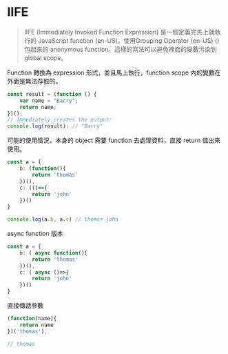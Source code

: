 # IIFE

> IIFE (Immediately Invoked Function Expression) 是一個定義完馬上就執行的 JavaScript function (en-US)。使用Grouping Operator (en-US) () 包起來的 anonymous function。這樣的寫法可以避免裡面的變數污染到 global scope。

Function 轉換為 expression 形式，並且馬上執行，function scope 內的變數在外面是無法存取的。

```javascript
const result = (function () {
    var name = "Barry";
    return name;
})();
// Immediately creates the output:
console.log(result); // "Barry"
```

可能的使用情況，本身的 object 需要 function 去處理資料，直接 return 值出來使用。

```javascript
const a = {
    b: (function(){ 
        return 'thomas'
    })(),
    c: (()=>{
        return 'john'
    })()
}

console.log(a.b, a.c) // thomas john
```

async function 版本

```javascript
const a = {
    b: ( async function(){ 
        return 'thomas'
    })(),
    c: ( async ()=>{
        return 'john'
    })()
}
```

直接傳遞參數

```javascript
(function(name){ 
    return name
})('thomas'),

// thomas
```

